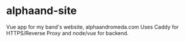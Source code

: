 # alphaand-site
Vue app for my band's website, alphaandromeda.com
Uses Caddy for HTTPS/Reverse Proxy and node/vue for backend. 
